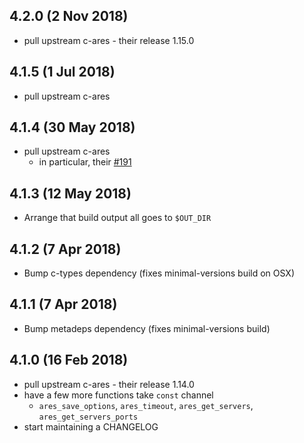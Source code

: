 ## 4.2.0 (2 Nov 2018)

* pull upstream c-ares - their release 1.15.0

## 4.1.5 (1 Jul 2018)

* pull upstream c-ares

## 4.1.4 (30 May 2018)

* pull upstream c-ares
  * in particular, their [#191](https://github.com/c-ares/c-ares/pull/191)

## 4.1.3 (12 May 2018)

* Arrange that build output all goes to `$OUT_DIR`

## 4.1.2 (7 Apr 2018)

* Bump c-types dependency (fixes minimal-versions build on OSX)

## 4.1.1 (7 Apr 2018)

* Bump metadeps dependency (fixes minimal-versions build)

## 4.1.0 (16 Feb 2018)

* pull upstream c-ares - their release 1.14.0
* have a few more functions take `const` channel
  * `ares_save_options`, `ares_timeout`, `ares_get_servers`, `ares_get_servers_ports`
* start maintaining a CHANGELOG
